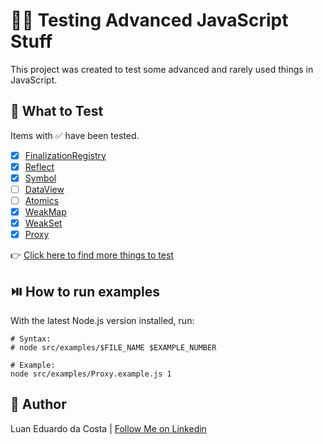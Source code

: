 # :technologist: Testing Advanced JavaScript Stuff

This project was created to test some advanced and rarely used things in JavaScript.

## :test_tube: What to Test

Items with :white_check_mark: have been tested.

- [x] [FinalizationRegistry](https://developer.mozilla.org/en-US/docs/Web/JavaScript/Reference/Global_Objects/FinalizationRegistry)
- [x] [Reflect](https://developer.mozilla.org/en-US/docs/Web/JavaScript/Reference/Global_Objects/Reflect)
- [x] [Symbol](https://developer.mozilla.org/en-US/docs/Web/JavaScript/Reference/Global_Objects/Symbol)
- [ ] [DataView](https://developer.mozilla.org/en-US/docs/Web/JavaScript/Reference/Global_Objects/DataView)
- [ ] [Atomics](https://developer.mozilla.org/en-US/docs/Web/JavaScript/Reference/Global_Objects/Atomics)
- [x] [WeakMap](https://developer.mozilla.org/en-US/docs/Web/JavaScript/Reference/Global_Objects/WeakMap)
- [x] [WeakSet](https://developer.mozilla.org/en-US/docs/Web/JavaScript/Reference/Global_Objects/WeakSet)
- [x] [Proxy](https://developer.mozilla.org/en-US/docs/Web/JavaScript/Reference/Global_Objects/Proxy)

:point_right: [Click here to find more things to test](https://developer.mozilla.org/pt-BR/docs/Web/JavaScript)

## :play_or_pause_button: How to run examples

With the latest Node.js version installed, run:

```shell
# Syntax:
# node src/examples/$FILE_NAME $EXAMPLE_NUMBER

# Example:
node src/examples/Proxy.example.js 1
```

## :man: Author

Luan Eduardo da Costa | [Follow Me on Linkedin](https://www.linkedin.com/in/luaneducosta/)
